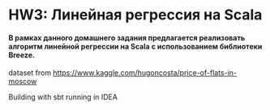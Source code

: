 # HW3: Линейная регрессия на Scala
#### В рамках данного домашнего задания предлагается реализовать алгоритм линейной регрессии на Scala с использованием библиотеки Breeze.
dataset from https://www.kaggle.com/hugoncosta/price-of-flats-in-moscow

Building with sbt running in IDEA
